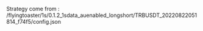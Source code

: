 Strategy come from : /flyingtoaster/1s/0.1.2_1sdata_auenabled_longshort/TRBUSDT_20220822051814_f74f5/config.json